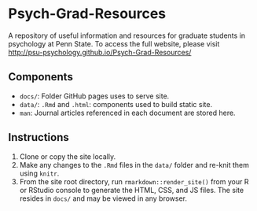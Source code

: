 # Psych-Grad-Resources
A repository of useful information and resources for graduate students in psychology at Penn State. To
access the full website, please visit <http://psu-psychology.github.io/Psych-Grad-Resources/>

## Components

- `docs/`: Folder GitHub pages uses to serve site.
- `data/`: `.Rmd` and `.html`: components used to build static site.
- `man`: Journal articles referenced in each document are stored here.

## Instructions

1. Clone or copy the site locally.
2. Make any changes to the `.Rmd` files in the `data/` folder and re-knit them using `knitr`.
3. From the site root directory, run `rmarkdown::render_site()` from your R or RStudio console to generate the HTML, CSS, and JS files. The site resides in `docs/` and may be viewed in any browser.